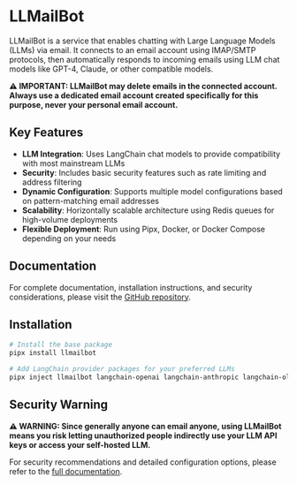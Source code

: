 # LLMailBot

LLMailBot is a service that enables chatting with Large Language Models (LLMs) via email. It connects to an email account using IMAP/SMTP protocols, then automatically responds to incoming emails using LLM chat models like GPT-4, Claude, or other compatible models.

**⚠️ IMPORTANT: LLMailBot may delete emails in the connected account. Always use a dedicated email account created specifically for this purpose, never your personal email account.**

## Key Features

- **LLM Integration**: Uses LangChain chat models to provide compatibility with most mainstream LLMs
- **Security**: Includes basic security features such as rate limiting and address filtering
- **Dynamic Configuration**: Supports multiple model configurations based on pattern-matching email addresses
- **Scalability**: Horizontally scalable architecture using Redis queues for high-volume deployments
- **Flexible Deployment**: Run using Pipx, Docker, or Docker Compose depending on your needs

## Documentation

For complete documentation, installation instructions, and security considerations, please visit the [GitHub repository](https://github.com/jbchouinard/llmailbot).

## Installation

```bash
# Install the base package
pipx install llmailbot

# Add LangChain provider packages for your preferred LLMs
pipx inject llmailbot langchain-openai langchain-anthropic langchain-ollama
```

## Security Warning

**⚠️ WARNING: Since generally anyone can email anyone, using LLMailBot means you risk letting unauthorized people indirectly use your LLM API keys or access your self-hosted LLM.**

For security recommendations and detailed configuration options, please refer to the [full documentation](https://github.com/jbchouinard/llmailbot#security-considerations).
